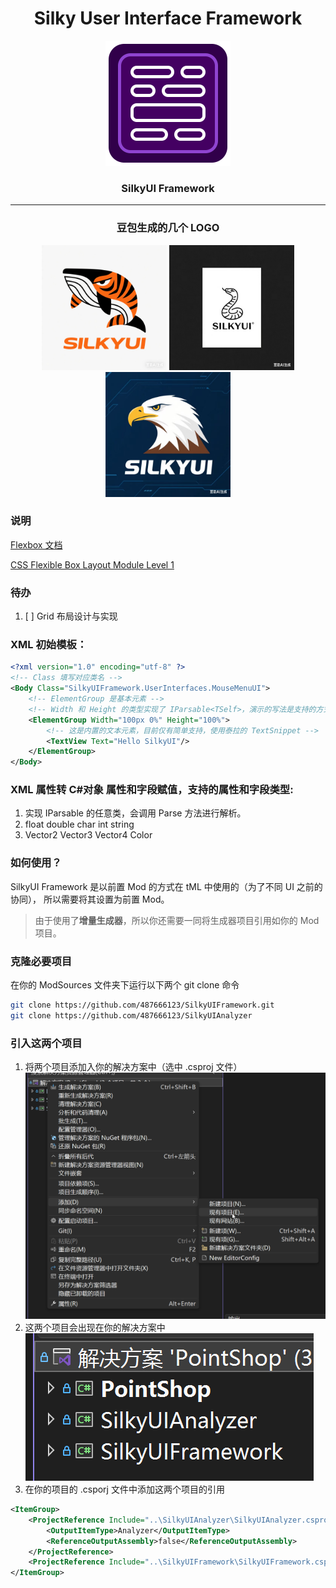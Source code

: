 ﻿<div align="center">
    <h1>Silky User Interface Framework</h1>
    <img src="icon_workshop.png" width="200"/>
    <h3>SilkyUI Framework</h3>
</div>

<hr/>

<div align=center>
    <h3>豆包生成的几个 LOGO</h3>
    <img src="logo1.png" width="200"/>
    <img src="logo3.jpg" width="200"/>
    <img src="logo2.jpg" width="200"/>
</div>

### 说明

[Flexbox 文档](FlexibleBoxModule.md)

[CSS Flexible Box Layout Module Level 1](https://www.w3.org/TR/css-flexbox-1/)

### 待办

1. [ ] Grid 布局设计与实现

### XML 初始模板：

```xml
<?xml version="1.0" encoding="utf-8" ?>
<!-- Class 填写对应类名 -->
<Body Class="SilkyUIFramework.UserInterfaces.MouseMenuUI">
    <!-- ElementGroup 是基本元素 -->
    <!-- Width 和 Height 的类型实现了 IParsable<TSelf>，演示的写法是支持的方式 -->
    <ElementGroup Width="100px 0%" Height="100%">
        <!-- 这是内置的文本元素，目前仅有简单支持，使用泰拉的 TextSnippet -->
        <TextView Text="Hello SilkyUI"/>
    </ElementGroup>
</Body>
```

### XML 属性转 C#对象 属性和字段赋值，支持的属性和字段类型:

1. 实现 IParsable<TSelf> 的任意类，会调用 Parse 方法进行解析。
2. float double char int string
3. Vector2 Vector3 Vector4 Color

### 如何使用？

SilkyUI Framework 是以前置 Mod 的方式在 tML 中使用的（为了不同 UI 之前的协同），
所以需要将其设置为前置 Mod。

> 由于使用了**增量生成器**，所以你还需要一同将生成器项目引用如你的 Mod 项目。

### 克隆必要项目

在你的 ModSources 文件夹下运行以下两个 git clone 命令

```sh
git clone https://github.com/487666123/SilkyUIFramework.git
git clone https://github.com/487666123/SilkyUIAnalyzer
```

### 引入这两个项目

1. 将两个项目添加入你的解决方案中（选中 .csproj 文件）
![alt text](image.png)
2. 这两个项目会出现在你的解决方案中
![alt text](image-1.png)
3. 在你的项目的 .csporj 文件中添加这两个项目的引用
```xml
<ItemGroup>
    <ProjectReference Include="..\SilkyUIAnalyzer\SilkyUIAnalyzer.csproj">
        <OutputItemType>Analyzer</OutputItemType>
        <ReferenceOutputAssembly>false</ReferenceOutputAssembly>
    </ProjectReference>
    <ProjectReference Include="..\SilkyUIFramework\SilkyUIFramework.csproj"></ProjectReference>
</ItemGroup>
```